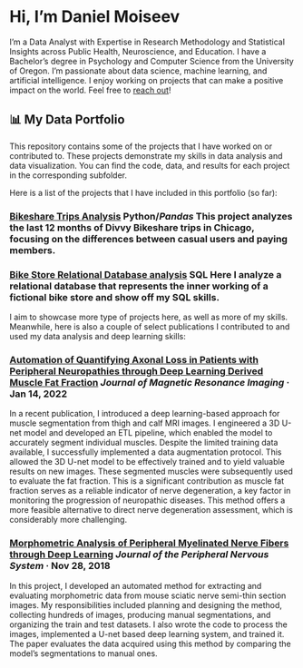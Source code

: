 # Hi, I’m Daniel Moiseev 
I’m a Data Analyst with Expertise in Research Methodology and Statistical Insights across Public Health, Neuroscience, and Education. I have a Bachelor’s degree in Psychology and Computer Science from the University of Oregon. I’m passionate about data science, machine learning, and artificial intelligence. I enjoy working on projects that can make a positive impact on the world. Feel free to [reach out](https://www.linkedin.com/in/dmoiseev/)!

## 📊 My Data Portfolio
This repository contains some of the projects that I have worked on or contributed to. These projects demonstrate my skills in data analysis and data visualization. You can find the code, data, and results for each project in the corresponding subfolder.

Here is a list of the projects that I have included in this portfolio (so far):

### [Bikeshare Trips Analysis](https://github.com/mosesibnmoses/Data-Portfolio/tree/main/Bike%20share%20business%20analysis)  **Python**/*Pandas* This project analyzes the last 12 months of Divvy Bikeshare trips in Chicago, focusing on the differences between casual users and paying members. 

### [Bike Store Relational Database analysis](https://github.com/mosesibnmoses/Data-Portfolio/tree/main/Bike%20share%20business%20analysis)  **SQL** Here I analyze a relational database that represents the inner working of a fictional bike store and show off my SQL skills.

I aim to showcase more type of projects here, as well as more of my skills. Meanwhile, here is also a couple of select publications I contributed to and used my data analysis and deep learning skills: 
### [**Automation of Quantifying Axonal Loss in Patients with Peripheral Neuropathies through Deep Learning Derived Muscle Fat Fraction**](https://onlinelibrary.wiley.com/doi/abs/10.1002/jmri.27508) *Journal of Magnetic Resonance Imaging* · Jan 14, 2022


In a recent publication, I introduced a deep learning-based approach for muscle segmentation from thigh and calf MRI images. I engineered a 3D U-net model and developed an ETL pipeline, which enabled the model to accurately segment individual muscles. Despite the limited training data available, I successfully implemented a data augmentation protocol. This allowed the 3D U-net model to be effectively trained and to yield valuable results on new images. These segmented muscles were subsequently used to evaluate the fat fraction. This is a significant contribution as muscle fat fraction serves as a reliable indicator of nerve degeneration, a key factor in monitoring the progression of neuropathic diseases. This method offers a more feasible alternative to direct nerve degeneration assessment, which is considerably more challenging.



### [**Morphometric Analysis of Peripheral Myelinated Nerve Fibers through Deep Learning**](https://onlinelibrary.wiley.com/doi/abs/10.1111/jns.12293) *Journal of the Peripheral Nervous System* · Nov 28, 2018


In this project, I developed an automated method for extracting and evaluating morphometric data from mouse sciatic nerve semi-thin section images. My responsibilities included planning and designing the method, collecting hundreds of images, producing manual segmentations, and organizing the train and test datasets. I also wrote the code to process the images, implemented a U-net based deep learning system, and trained it. The paper evaluates the data acquired using this method by comparing the model’s segmentations to manual ones.
